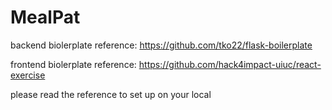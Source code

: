 # MealPat
backend biolerplate reference: https://github.com/tko22/flask-boilerplate

frontend biolerplate reference: https://github.com/hack4impact-uiuc/react-exercise

please read the reference to set up on your local
